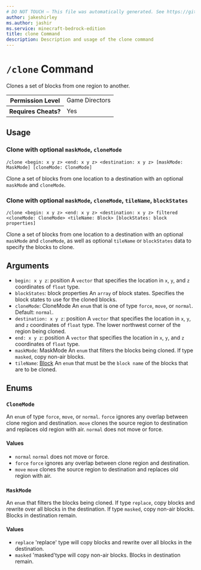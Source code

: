 ```yaml
---
# DO NOT TOUCH — This file was automatically generated. See https://github.com/mojang/minecraftapidocsgenerator to modify descriptions, examples, etc.
author: jakeshirley
ms.author: jashir
ms.service: minecraft-bedrock-edition
title: clone Command
description: Description and usage of the clone command
---
```

# `/clone` Command
Clones a set of blocks from one region to another.

<table>
  <tr>
    <th>Permission Level</th>
    <td>Game Directors</td>
  </tr>
  <tr>
    <th>Requires Cheats?</th>
    <td>Yes</td>
  </tr>
</table>

## Usage
### Clone with optional `maskMode`, `cloneMode`
`/clone <begin: x y z> <end: x y z> <destination: x y z> [maskMode: MaskMode] [cloneMode: CloneMode]`

Clone a set of blocks from one location to a destination with an optional `maskMode` and `cloneMode`.

### Clone with optional `maskMode`, `cloneMode`, `tileName`, `blockStates`
`/clone <begin: x y z> <end: x y z> <destination: x y z> filtered <cloneMode: CloneMode> <tileName: Block> [blockStates: block properties]`

Clone a set of blocks from one location to a destination with an optional `maskMode` and `cloneMode`, as well as optional `tileName` or `blockStates` data  to specify the blocks to clone.

## Arguments
- `begin: x y z`: position
A `vector` that specifies the location in `x`, `y`, and `z` coordinates of `float` type.
- `blockStates`: block properties
An `array` of block states. Specifies the block  states to use for the cloned blocks.
- `cloneMode`: CloneMode
An `enum` that is one of type `force`, `move`, or `normal`.
Default: `normal`.
- `destination: x y z`: position
A `vector` that specifies the location in `x`, `y`, and `z` coordinates of `float` type. The lower northwest corner of the region being cloned.
- `end: x y z`: position
A `vector` that specifies the location in `x`, `y`, and `z` coordinates of `float` type.
- `maskMode`: MaskMode
An `enum` that filters the blocks being cloned. If type `masked`, copy non-air blocks.
- `tileName`: [Block](../enums/Block.md)
An `enum` that must be the `block name` of the blocks that are to be cloned.

## Enums
### `CloneMode`
An `enum`  of type `force`, `move`, or `normal`. 
`force` ignores any overlap between clone region and destination.
`move` clones the source region to destination and replaces old region with air.
`normal` does not move or force.

#### Values
- `normal`
`normal` does not move or force.
- `force`
`force` ignores any overlap between clone region and destination.
- `move`
`move` clones the source region to destination and replaces old region with air.

### `MaskMode`
An `enum` that filters the blocks being cloned. If type `replace`, copy blocks and rewrite over all blocks in the destination. If type `masked`, copy non-air blocks. Blocks in destination remain.

#### Values
- `replace`
'replace' type will copy blocks and rewrite over all blocks in the destination.
- `masked`
'masked'type will copy non-air blocks. Blocks in destination remain.
